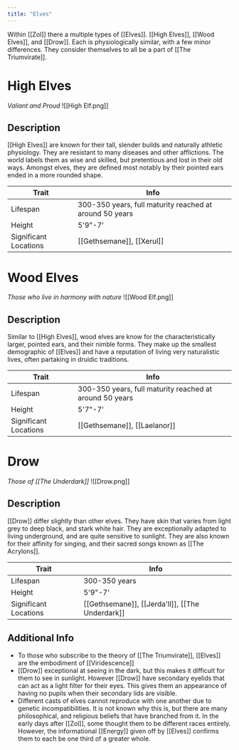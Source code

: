 ```yaml
---
title: "Elves"
---
```

Within [[Zol]] there a multiple types of [[Elves]]. [[High Elves]], [[Wood Elves]], and [[Drow]]. Each is physiologically similar, with a few minor differences. They consider themselves to all be a part of [[The Triumvirate]].

# High Elves
*Valiant and Proud*
![[High Elf.png]]

## Description
[[High Elves]] are known for their tall, slender builds and naturally athletic physiology. They are resistant to many diseases and other afflictions. The world labels them as wise and skilled, but pretentious and lost in their old ways. Amongst elves, they are defined most notably by their pointed ears ended in a more rounded shape.

| Trait | Info |
| --- | --- |
| Lifespan | 300-350 years, full maturity reached at around 50 years |
| Height | 5'9"-7' |
| Significant Locations | [[Gethsemane]], [[Xerul]] |

# Wood Elves
*Those who live in harmony with nature*
![[Wood Elf.png]]

## Description
Similar to [[High Elves]], wood elves are know for the characteristically larger, pointed ears, and their nimble forms. They make up the smallest demographic of [[Elves]] and have a reputation of living very naturalistic lives, often partaking in druidic traditions.

| Trait | Info |
| --- | --- |
| Lifespan | 300-350 years, full maturity reached at around 50 years |
| Height | 5'7"-7' |
| Significant Locations | [[Gethsemane]], [[Laelanor]] |

# Drow
*Those of [[The Underdark]]*
![[Drow.png]]

## Description
[[Drow]] differ slightly than other elves. They have skin that varies from light grey to deep black, and stark white hair. They are exceptionally adapted to living underground, and are quite sensitive to sunlight. They are also known for their affinity for singing, and their sacred songs known as [[The Acrylons]].

| Trait | Info |
| --- | --- |
| Lifespan | 300-350 years |
| Height | 5'9"-7' |
| Significant Locations | [[Gethsemane]], [[Jerda'll]], [[The Underdark]] |

## Additional Info
- To those who subscribe to the theory of [[The Triumvirate]], [[Elves]] are the embodiment of [[Viridescence]]
- [[Drow]] exceptional at seeing in the dark, but this makes it difficult for them to see in sunlight. However [[Drow]] have secondary eyelids that can act as a light filter for their eyes. This gives them an appearance of having no pupils when their secondary lids are visible.
- Different casts of elves cannot reproduce with one another due to genetic incompatibilities. It is not known why this is, but there are many philosophical, and religious beliefs that have branched from it. In the early days after [[Zol]], some thought them to be different races entirely. However, the informational [[Energy]] given off by [[Elves]] confirms them to each be one third of a greater whole.